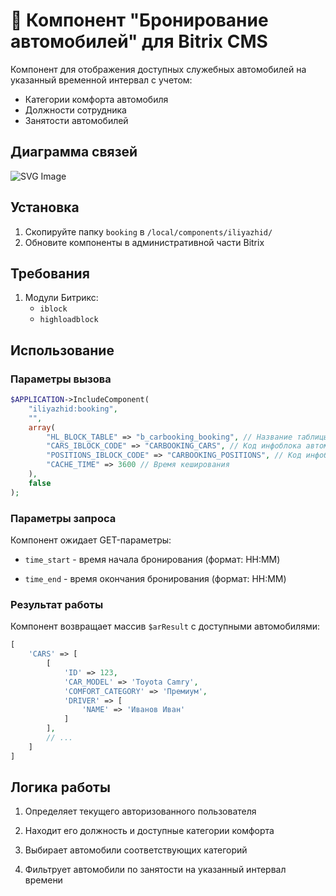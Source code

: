 # 🚗 Компонент "Бронирование автомобилей" для Bitrix CMS

Компонент для отображения доступных служебных автомобилей на указанный временной интервал с учетом:
- Категории комфорта автомобиля
- Должности сотрудника
- Занятости автомобилей

## Диаграмма связей
![SVG Image](https://thumb.cloud.mail.ru/weblink/thumb/xw1/bE11/L7wmuyuHF)
## Установка

1. Скопируйте папку `booking` в `/local/components/iliyazhid/`
2. Обновите компоненты в административной части Bitrix

## Требования

1. Модули Битрикс:
    - `iblock`
    - `highloadblock`

## Использование

### Параметры вызова

```php
$APPLICATION->IncludeComponent(
    "iliyazhid:booking",
    "",
    array(
        "HL_BLOCK_TABLE" => "b_carbooking_booking", // Название таблицы HL-блока
        "CARS_IBLOCK_CODE" => "CARBOOKING_CARS", // Код инфоблока автомобилей
        "POSITIONS_IBLOCK_CODE" => "CARBOOKING_POSITIONS", // Код инфоблока должностей
        "CACHE_TIME" => 3600 // Время кеширования
    ),
    false
);
```
### Параметры запроса
Компонент ожидает GET-параметры:

- `time_start` - время начала бронирования (формат: HH:MM)

- `time_end` - время окончания бронирования (формат: HH:MM)

### Результат работы
Компонент возвращает массив `$arResult` с доступными автомобилями:

```php
[
    'CARS' => [
        [
            'ID' => 123,
            'CAR_MODEL' => 'Toyota Camry',
            'COMFORT_CATEGORY' => 'Премиум',
            'DRIVER' => [
                'NAME' => 'Иванов Иван'
            ]
        ],
        // ...
    ]
]
```
## Логика работы
1. Определяет текущего авторизованного пользователя

2. Находит его должность и доступные категории комфорта

3. Выбирает автомобили соответствующих категорий

4. Фильтрует автомобили по занятости на указанный интервал времени
